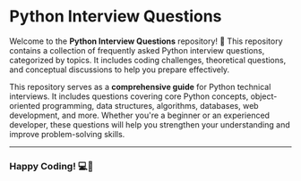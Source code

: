 # Python Interview Questions

Welcome to the **Python Interview Questions** repository! 🚀 This repository contains a collection of frequently asked Python interview questions, categorized by topics. It includes coding challenges, theoretical questions, and conceptual discussions to help you prepare effectively.


This repository serves as a **comprehensive guide** for Python technical interviews. It includes questions covering core Python concepts, object-oriented programming, data structures, algorithms, databases, web development, and more. Whether you're a beginner or an experienced developer, these questions will help you strengthen your understanding and improve problem-solving skills.

---


### Happy Coding! 💻🎯

